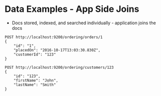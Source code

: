 # Data Examples - App Side Joins #

* Docs stored, indexed, and searched individually - application joins the docs
```
POST http://localhost:9200/ordering/orders/1
{
	"id": "1",
	"placedOn": "2016-10-17T13:03:30.830Z",
	"customerId": "123"
}
```
```
POST http://localhost:9200/ordering/customers/123
{
	"id": "123",
	"firstName": "John",
	"lastName": "Smith"
}
```